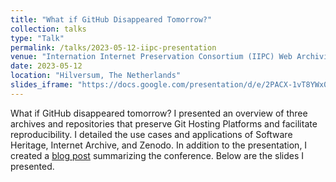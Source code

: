 ```yaml
---
title: "What if GitHub Disappeared Tomorrow?"
collection: talks
type: "Talk"
permalink: /talks/2023-05-12-iipc-presentation
venue: "Internation Internet Preservation Consortium (IIPC) Web Archiving Conference (WAC)"
date: 2023-05-12
location: "Hilversum, The Netherlands"
slides_iframe: "https://docs.google.com/presentation/d/e/2PACX-1vT8YWx05eosqtrCgJ5COFeMnNMHXylSYCTxkwsxTPgFNeC6MMFl9ZQ8bjaMn0vgZNc6SqnMtqWuHJLJ"
---
```


What if GitHub disappeared tomorrow? I presented an overview of three archives and repositories that preserve Git Hosting Platforms and facilitate reproducibility. I detailed the use cases and applications of Software Heritage, Internet Archive, and Zenodo. In addition to the presentation, I created a [blog post](https://ws-dl.blogspot.com/2023/05/iipc-wac-2023.html) summarizing the conference. Below are the slides I presented. 
